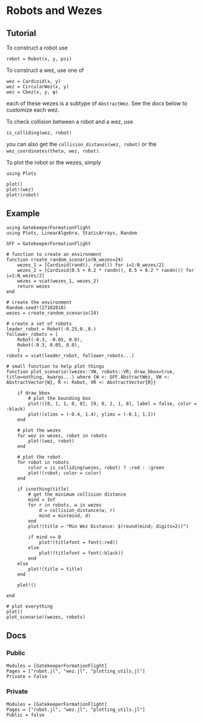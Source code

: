 # Robots and Wezes

## Tutorial

To construct a robot use
```
robot = Robot(x, y, psi)
```

To construct a wez, use one of
```
wez = Cardioid(x, y)
wez = CircularWez(x, y)
wez = Cbez(x, y, ψ)
```
each of these wezes is a subtype of `AbstractWez`. See the docs below to customize each wez.

To check collision between a robot and a wez, use
```
is_colliding(wez, robot)
```

you can also get the `collision_distance(wez, robot)` or the `wez_coordinates(theta, wez, robot)`. 

To plot the robot or the wezes, simply
```
using Plots

plot()
plot!(wez)
plot!(robot)
```


## Example

```@example wez
using GatekeeperFormationFlight
using Plots, LinearAlgebra, StaticArrays, Random

GFF = GatekeeperFormationFlight

# function to create an environment
function create_random_scenario(N_wezes=24)
    wezes_1 = [Cardioid(rand(), rand()) for i=1:N_wezes/2]
    wezes_2 = [Cardioid(0.5 + 0.2 * randn(), 0.5 + 0.2 * randn()) for i=1:N_wezes/2]
    wezes = vcat(wezes_1, wezes_2)
    return wezes
end

# create the environment
Random.seed!(27182818)
wezes = create_random_scenario(24)

# create a set of robots
leader_robot = Robot(-0.25,0.,0.)
follower_robots = [
    Robot(-0.3, -0.05, 0.0), 
    Robot(-0.3, 0.05, 0.0), 
    ]
robots = vcat(leader_robot, follower_robots...)

# small function to help plot things
function plot_scenario!(wezes::VW, robots::VR; draw_bbox=true, title=nothing, kwargs...) where {W <: GFF.AbstractWez, VW <: AbstractVector{W}, R <: Robot, VR <: AbstractVector{R}}

    if draw_bbox
        # plot the bounding box
        plot!([0, 1, 1, 0, 0], [0, 0, 1, 1, 0], label = false, color = :black)
        plot!(xlims = (-0.4, 1.4), ylims = (-0.1, 1.1))
    end

    # plot the wezes
    for wez in wezes, robot in robots
        plot!(wez, robot)
    end

    # plot the robot
    for robot in robots
        color = is_colliding(wezes, robot) ? :red : :green
        plot!(robot; color = color)
    end

    if isnothing(title)
        # get the minimum collision distance
        mind = Inf
        for r in robots, w in wezes
            d = collision_distance(w, r)
            mind = min(mind, d)
        end
        plot!(title = "Min Wez Distance: $(round(mind; digits=2))")

        if mind <= 0
            plot!(titlefont = font(:red))
        else
            plot!(titlefont = font(:black))
        end
    else
        plot!(title = title)
    end

    plot!()

end

# plot everything
plot()
plot_scenario!(wezes, robots)
```



## Docs

### Public
```@autodocs; canonical=false
Modules = [GatekeeperFormationFlight]
Pages = ["robot.jl", "wez.jl", "plotting_utils.jl"]
Private = false
```

### Private
```@autodocs; canonical=false
Modules = [GatekeeperFormationFlight]
Pages = ["robot.jl", "wez.jl", "plotting_utils.jl"]
Public = false
```